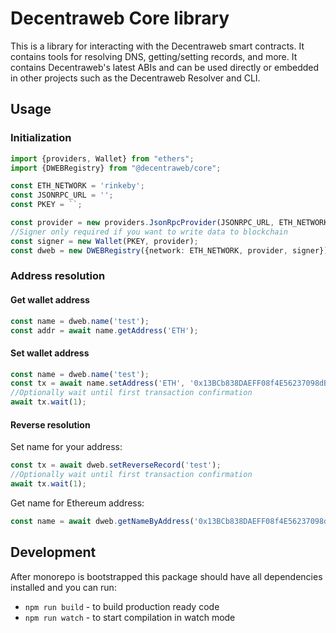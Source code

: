 # Decentraweb Core library

This is a library for interacting with the Decentraweb smart contracts. It contains tools for resolving DNS, getting/setting records, and more. It contains Decentraweb's latest ABIs and can be used directly or embedded in other projects such as the Decentraweb Resolver and CLI.

## Usage
### Initialization
```typescript
import {providers, Wallet} from "ethers";
import {DWEBRegistry} from "@decentraweb/core";

const ETH_NETWORK = 'rinkeby';
const JSONRPC_URL = '';
const PKEY = ``;

const provider = new providers.JsonRpcProvider(JSONRPC_URL, ETH_NETWORK);
//Signer only required if you want to write data to blockchain
const signer = new Wallet(PKEY, provider); 
const dweb = new DWEBRegistry({network: ETH_NETWORK, provider, signer});
```
### Address resolution
#### Get wallet address
```typescript
const name = dweb.name('test');
const addr = await name.getAddress('ETH');
```
#### Set wallet address
```typescript
const name = dweb.name('test');
const tx = await name.setAddress('ETH', '0x13BCb838DAEFF08f4E56237098dB1d814eeB837D');
//Optionally wait until first transaction confirmation
await tx.wait(1);
```

#### Reverse resolution
Set name for your address:
```typescript
const tx = await dweb.setReverseRecord('test');
//Optionally wait until first transaction confirmation
await tx.wait(1);
```
Get name for Ethereum address:
```typescript
const name = await dweb.getNameByAddress('0x13BCb838DAEFF08f4E56237098dB1d814eeB837D');
```


## Development
After monorepo is bootstrapped this package should have all dependencies installed and you can run:
- `npm run build` - to build production ready code
- `npm run watch` - to start compilation in watch mode
